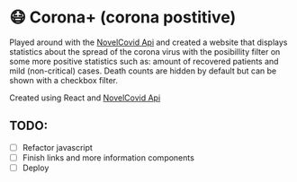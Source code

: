 # 😷 Corona+ (corona postitive)

Played around with the [NovelCovid Api](https://github.com/NovelCOVID/API) and created a website that displays statistics about the spread of the corona virus with the posibillity filter on some more positive statistics such as: amount of recovered patients and mild (non-critical) cases. Death counts are hidden by default but can be shown with a checkbox filter.

Created using React and [NovelCovid Api](https://github.com/NovelCOVID/API)

## TODO:

- [ ] Refactor javascript
- [ ] Finish links and more information components
- [ ] Deploy
